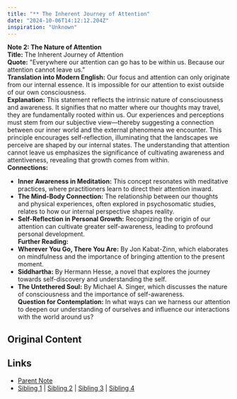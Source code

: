 ```yaml
---
title: "** The Inherent Journey of Attention"
date: "2024-10-06T14:12:12.204Z"
inspiration: "Unknown"
---
```


  
**Note 2: The Nature of Attention**  
**Title:** The Inherent Journey of Attention  
**Quote:** "Everywhere our attention can go has to be within us. Because our attention cannot leave us."  
**Translation into Modern English:** Our focus and attention can only originate from our internal essence. It is impossible for our attention to exist outside of our own consciousness.  
**Explanation:** This statement reflects the intrinsic nature of consciousness and awareness. It signifies that no matter where our thoughts may travel, they are fundamentally rooted within us. Our experiences and perceptions must stem from our subjective view—thereby suggesting a connection between our inner world and the external phenomena we encounter. This principle encourages self-reflection, illuminating that the landscapes we perceive are shaped by our internal states. The understanding that attention cannot leave us emphasizes the significance of cultivating awareness and attentiveness, revealing that growth comes from within.  
**Connections:**  
- **Inner Awareness in Meditation:** This concept resonates with meditative practices, where practitioners learn to direct their attention inward.  
- **The Mind-Body Connection:** The relationship between our thoughts and physical experiences, often explored in psychosomatic studies, relates to how our internal perspective shapes reality.  
- **Self-Reflection in Personal Growth:** Recognizing the origin of our attention can cultivate greater self-awareness, leading to profound personal development.  
**Further Reading:**  
- **Wherever You Go, There You Are:** By Jon Kabat-Zinn, which elaborates on mindfulness and the importance of bringing attention to the present moment.  
- **Siddhartha:** By Hermann Hesse, a novel that explores the journey towards self-discovery and understanding the self.  
- **The Untethered Soul:** By Michael A. Singer, which discusses the nature of consciousness and the importance of self-awareness.  
**Question for Contemplation:** In what ways can we harness our attention to deepen our understanding of ourselves and influence our interactions with the world around us?  


## Original Content



## Links

- [Parent Note](/parent-note.md)
- [Sibling 1](/zettel1.md) | [Sibling 2](/zettel2.md) | [Sibling 3](/zettel3.md) | [Sibling 4](/zettel4.md)
